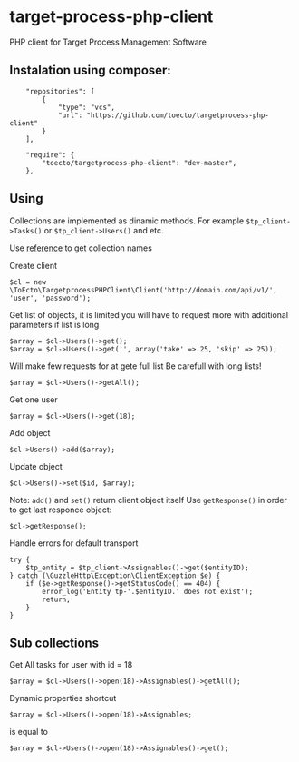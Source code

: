 target-process-php-client
=========================

PHP client for Target Process Management Software

## Instalation using composer:

```
    "repositories": [
        {
            "type": "vcs",
            "url": "https://github.com/toecto/targetprocess-php-client"
        }
    ],

    "require": {
        "toecto/targetprocess-php-client": "dev-master",
    },

```

## Using

Collections are implemented as dinamic methods. For example `$tp_client->Tasks()` or  `$tp_client->Users()` and etc.

Use [reference](https://md5.tpondemand.com/api/v1/index/meta) to get collection names

Create client

`$cl = new \ToEcto\TargetprocessPHPClient\Client('http://domain.com/api/v1/', 'user', 'password');`


Get list of objects, it is limited you will have to request more with additional parameters if list is long

```
$array = $cl->Users()->get();
$array = $cl->Users()->get('', array('take' => 25, 'skip' => 25));
```

Will make few requests for at gete full list
Be carefull with long lists!

`$array = $cl->Users()->getAll();`

Get one user

`$array = $cl->Users()->get(18); `

Add object

`$cl->Users()->add($array);`

Update object

`$cl->Users()->set($id, $array);`


Note: `add()` and `set()` return client object itself
Use `getResponse()` in order to get last responce object:

```
$cl->getResponse();
```


Handle errors for default transport

```
try {
    $tp_entity = $tp_client->Assignables()->get($entityID);
} catch (\GuzzleHttp\Exception\ClientException $e) {
    if ($e->getResponse()->getStatusCode() == 404) {
        error_log('Entity tp-'.$entityID.' does not exist');
        return;
    }
}
```

## Sub collections

Get All tasks for user with id = 18

`$array = $cl->Users()->open(18)->Assignables()->getAll();`

Dynamic properties shortcut

`$array = $cl->Users()->open(18)->Assignables;`

is equal to

`$array = $cl->Users()->open(18)->Assignables()->get();`

